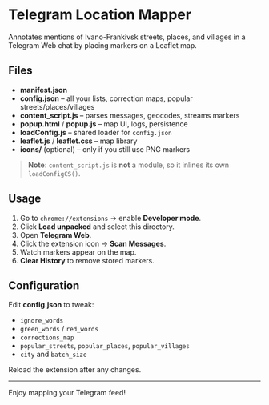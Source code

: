 # Telegram Location Mapper

Annotates mentions of Ivano-Frankivsk streets, places, and villages in a Telegram Web chat by placing markers on a Leaflet map.

## Files

- **manifest.json**
- **config.json** – all your lists, correction maps, popular streets/places/villages
- **content_script.js** – parses messages, geocodes, streams markers
- **popup.html** / **popup.js** – map UI, logs, persistence
- **loadConfig.js** – shared loader for `config.json`
- **leaflet.js** / **leaflet.css** – map library
- **icons/** (optional) – only if you still use PNG markers

> **Note**: `content_script.js` is **not** a module, so it inlines its own `loadConfigCS()`.

## Usage

1. Go to `chrome://extensions` → enable **Developer mode**.
2. Click **Load unpacked** and select this directory.
3. Open **Telegram Web**.
4. Click the extension icon → **Scan Messages**.
5. Watch markers appear on the map.
6. **Clear History** to remove stored markers.

## Configuration

Edit **config.json** to tweak:

- `ignore_words`
- `green_words` / `red_words`
- `corrections_map`
- `popular_streets`, `popular_places`, `popular_villages`
- `city` and `batch_size`

Reload the extension after any changes.

---

Enjoy mapping your Telegram feed!